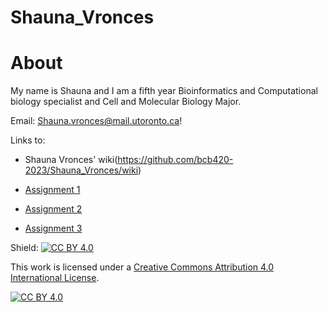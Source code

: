 # Shauna_Vronces

# About
My name is Shauna and I am a fifth year Bioinformatics and Computational biology specialist and Cell and Molecular Biology Major.

Email: Shauna.vronces@mail.utoronto.ca!

Links to: 
* Shauna Vronces' wiki(https://github.com/bcb420-2023/Shauna_Vronces/wiki)

* [Assignment 1]()

* [Assignment 2]()

* [Assignment 3]()

Shield: [![CC BY 4.0][cc-by-shield]][cc-by]

This work is licensed under a
[Creative Commons Attribution 4.0 International License][cc-by].

[![CC BY 4.0][cc-by-image]][cc-by]

[cc-by]: http://creativecommons.org/licenses/by/4.0/
[cc-by-image]: https://i.creativecommons.org/l/by/4.0/88x31.png
[cc-by-shield]: https://img.shields.io/badge/License-CC%20BY%204.0-lightgrey.svg

<!--- CC license code by santisoler on GitHub -->
